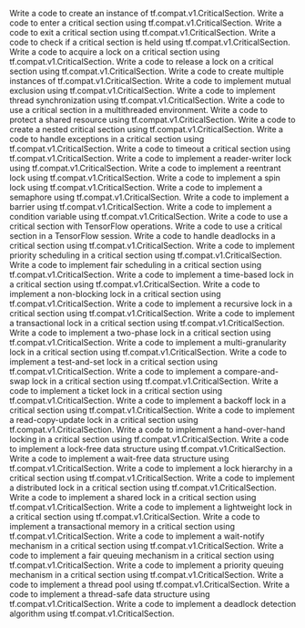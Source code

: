 Write a code to create an instance of tf.compat.v1.CriticalSection.
Write a code to enter a critical section using tf.compat.v1.CriticalSection.
Write a code to exit a critical section using tf.compat.v1.CriticalSection.
Write a code to check if a critical section is held using tf.compat.v1.CriticalSection.
Write a code to acquire a lock on a critical section using tf.compat.v1.CriticalSection.
Write a code to release a lock on a critical section using tf.compat.v1.CriticalSection.
Write a code to create multiple instances of tf.compat.v1.CriticalSection.
Write a code to implement mutual exclusion using tf.compat.v1.CriticalSection.
Write a code to implement thread synchronization using tf.compat.v1.CriticalSection.
Write a code to use a critical section in a multithreaded environment.
Write a code to protect a shared resource using tf.compat.v1.CriticalSection.
Write a code to create a nested critical section using tf.compat.v1.CriticalSection.
Write a code to handle exceptions in a critical section using tf.compat.v1.CriticalSection.
Write a code to timeout a critical section using tf.compat.v1.CriticalSection.
Write a code to implement a reader-writer lock using tf.compat.v1.CriticalSection.
Write a code to implement a reentrant lock using tf.compat.v1.CriticalSection.
Write a code to implement a spin lock using tf.compat.v1.CriticalSection.
Write a code to implement a semaphore using tf.compat.v1.CriticalSection.
Write a code to implement a barrier using tf.compat.v1.CriticalSection.
Write a code to implement a condition variable using tf.compat.v1.CriticalSection.
Write a code to use a critical section with TensorFlow operations.
Write a code to use a critical section in a TensorFlow session.
Write a code to handle deadlocks in a critical section using tf.compat.v1.CriticalSection.
Write a code to implement priority scheduling in a critical section using tf.compat.v1.CriticalSection.
Write a code to implement fair scheduling in a critical section using tf.compat.v1.CriticalSection.
Write a code to implement a time-based lock in a critical section using tf.compat.v1.CriticalSection.
Write a code to implement a non-blocking lock in a critical section using tf.compat.v1.CriticalSection.
Write a code to implement a recursive lock in a critical section using tf.compat.v1.CriticalSection.
Write a code to implement a transactional lock in a critical section using tf.compat.v1.CriticalSection.
Write a code to implement a two-phase lock in a critical section using tf.compat.v1.CriticalSection.
Write a code to implement a multi-granularity lock in a critical section using tf.compat.v1.CriticalSection.
Write a code to implement a test-and-set lock in a critical section using tf.compat.v1.CriticalSection.
Write a code to implement a compare-and-swap lock in a critical section using tf.compat.v1.CriticalSection.
Write a code to implement a ticket lock in a critical section using tf.compat.v1.CriticalSection.
Write a code to implement a backoff lock in a critical section using tf.compat.v1.CriticalSection.
Write a code to implement a read-copy-update lock in a critical section using tf.compat.v1.CriticalSection.
Write a code to implement a hand-over-hand locking in a critical section using tf.compat.v1.CriticalSection.
Write a code to implement a lock-free data structure using tf.compat.v1.CriticalSection.
Write a code to implement a wait-free data structure using tf.compat.v1.CriticalSection.
Write a code to implement a lock hierarchy in a critical section using tf.compat.v1.CriticalSection.
Write a code to implement a distributed lock in a critical section using tf.compat.v1.CriticalSection.
Write a code to implement a shared lock in a critical section using tf.compat.v1.CriticalSection.
Write a code to implement a lightweight lock in a critical section using tf.compat.v1.CriticalSection.
Write a code to implement a transactional memory in a critical section using tf.compat.v1.CriticalSection.
Write a code to implement a wait-notify mechanism in a critical section using tf.compat.v1.CriticalSection.
Write a code to implement a fair queuing mechanism in a critical section using tf.compat.v1.CriticalSection.
Write a code to implement a priority queuing mechanism in a critical section using tf.compat.v1.CriticalSection.
Write a code to implement a thread pool using tf.compat.v1.CriticalSection.
Write a code to implement a thread-safe data structure using tf.compat.v1.CriticalSection.
Write a code to implement a deadlock detection algorithm using tf.compat.v1.CriticalSection.